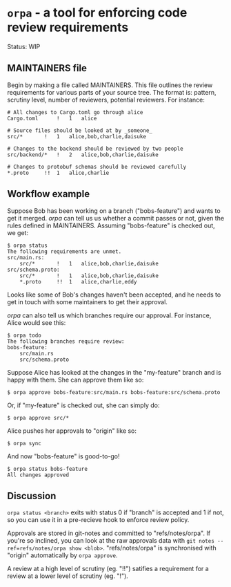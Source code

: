 # `orpa` - a tool for enforcing code review requirements

Status: WIP

## MAINTAINERS file

Begin by making a file called MAINTAINERS.  This file outlines the review
requirements for various parts of your source tree.  The format is: pattern,
scrutiny level, number of reviewers, potential reviewers.  For instance:

    # All changes to Cargo.toml go through alice
    Cargo.toml 		!	1	alice

    # Source files should be looked at by _someone_
    src/*		!	1	alice,bob,charlie,daisuke

    # Changes to the backend should be reviewed by two people
    src/backend/*	!	2	alice,bob,charlie,daisuke

    # Changes to protobuf schemas should be reviewed carefully
    *.proto		!!	1	alice,charlie

## Workflow example

Suppose Bob has been working on a branch ("bobs-feature") and wants to get it
merged.  _orpa_ can tell us us whether a commit passes or not, given the rules
defined in MAINTAINERS.  Assuming "bobs-feature" is checked out, we get:

    $ orpa status
    The following requirements are unmet.
    src/main.rs:
        src/*		!	1	alice,bob,charlie,daisuke
    src/schema.proto:
        src/*		!	1	alice,bob,charlie,daisuke
        *.proto		!!	1	alice,charlie,eddy

Looks like some of Bob's changes haven't been accepted, and he needs to get in
touch with some maintainers to get their approval.

_orpa_ can also tell us which branches require our approval.  For instance,
Alice would see this:

    $ orpa todo
    The following branches require review:
    bobs-feature:
        src/main.rs
        src/schema.proto

Suppose Alice has looked at the changes in the "my-feature" branch and is happy
with them.  She can approve them like so:

    $ orpa approve bobs-feature:src/main.rs bobs-feature:src/schema.proto

Or, if "my-feature" is checked out, she can simply do:

    $ orpa approve src/*

Alice pushes her approvals to "origin" like so:

    $ orpa sync

And now "bobs-feature" is good-to-go!

    $ orpa status bobs-feature
    All changes approved

## Discussion

`orpa status <branch>` exits with status 0 if "branch" is accepted and 1 if
not, so you can use it in a pre-recieve hook to enforce review policy.

Approvals are stored in git-notes and committed to "refs/notes/orpa".  If
you're so inclined, you can look at the raw approvals data with `git notes
--ref=refs/notes/orpa show <blob>`.  "refs/notes/orpa" is synchronised with
"origin" automatically by `orpa approve`.

A review at a high level of scrutiny (eg. "!!") satifies a requirement for a
review at a lower level of scrutiny (eg. "!").
